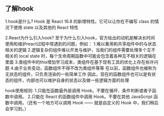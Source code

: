 ## 了解hook
1.hook是什么?
Hook 是 React 16.8 的新增特性。它可以让你在不编写 class 的情况下使用 state 以及其他的 React 特性

2.React为什么引入hook?
至于为什么引入hook，官方给出的动机是解决长时间使用和维护react过程中常遇到的问题，例如：
1.难以重用和共享组件中的与状态相关的逻辑
2.逻辑复杂的组件难以开发与维护，当我们的组件需要处理多个互不相关的 local state 时，每个生命周期函数中可能会包含着各种互不相关的逻辑在里面
3.类组件中的this增加学习成本，类组件在基于现有工具的优化上存在些许问题
4.由于业务变动，函数组件不得不改为类组件等等
在以前，函数组件也被称为无状态的组件，只负责渲染的一些简单工作
因此，现在的函数组件也可以是有状态的组件，内部也可以维护自身的状态以及做一些逻辑方面的处理

hook使用规则:
1.只能在函数最外层调用 Hook。不要在循环、条件判断或者子函数中调用。
2.只能在 React 的函数组件中调用 Hook。不要在其他 JavaScript 函数中调用。（还有一个地方可以调用 Hook —— 就是自定义的 Hook 中，我们稍后会学习到。）